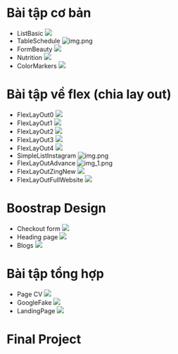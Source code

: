 # Bài tập cơ bản
- ListBasic
![](Images/ListExcercise.png)
- TableSchedule
![img.png](Images/TableExercise.png)
- FormBeauty
![](Images/FormBeauty.png)
- Nutrition
![](Images/Nutrition.png)
- ColorMarkers
![](Images/ColorMarkers.png)
# Bài tập về flex (chia lay out)
- FlexLayOut0
  ![](Images/FlexBasic0.png)
- FlexLayOut1
![](Images/layout-flex.png)
- FlexLayOut2
![](Images/FlexLayOut2.png)
- FlexLayOut3
![](Images/FlexLayOut3.png)
- FlexLayOut4
![](Images/FlexLayOut4.png)
- SimpleListInstagram
![img.png](Images/SimpleListInstagram.png)
- FlexLayOutAdvance
![img_1.png](Images/FlexLayOutAdvance.png)
- FlexLayOutZingNew
![](Images/FlexLayOutZingNews.png)
- FlexLayOutFullWebsite
![](Images/FlexLayOutFullWebsite.png)
# Boostrap Design
- Checkout form
![](Images/Bootstrap-checkoutform.png)
- Heading page
![](Images/Bootstrap-headingpage.png)
- Blogs
![](Images/BlogBootStrap.png)
# Bài tập tổng hợp
- Page CV
![](Images/CVPage.png)
- GoogleFake
![](Images/Google.png)
- LandingPage
![](Images/LandingPage.png)
# Final Project
